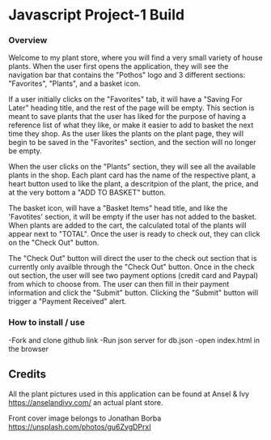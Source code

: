 # Javascript Project-1 Build


### Overview
Welcome to my plant store, where you will find a very small variety of house plants. When the user first opens the application, they will see the navigation bar that contains the "Pothos" logo and 3 different sections: "Favorites", "Plants", and a basket icon.

If a user initially clicks on the "Favorites" tab, it will have a "Saving For Later" heading title, and the rest of the page will be empty. This section is meant to save plants that the user has liked for the purpose of having a reference list of what they like, or make it easier to add to basket the next time they shop. As the user likes the plants on the plant page, they will begin to be saved in the "Favorites" section, and the section will no longer be empty.

When the user clicks on the "Plants" section, they will see all the available plants in the shop. Each plant card has the name of the respective plant, a heart button used to like the plant, a descritpion of the plant, the price, and at the very bottom a "ADD TO BASKET" button. 

The basket icon, will have a "Basket Items" head title, and like the 'Favotites' section, it will be empty if the user has not added to the basket. When plants are added to the cart, the calculated total of the plants will appear next to "TOTAL". 
Once the user is ready to check out, they can click on the "Check Out" button.

The "Check Out" button will direct the user to the check out section that is currently only availble through the "Check Out" button. Once in the check out section, the user will see two payment options (credit card and Paypal) from which to choose from. The user can then fill in their payment information and click the "Submit" button. Clicking the "Submit" button will trigger a "Payment Received" alert.

### How to install / use


-Fork and clone github link
-Run json server for db.json
-open index.html in the browser


## Credits
All the plant pictures used in this application can be found at Ansel & Ivy https://anselandivy.com/ an actual plant store.

Front cover image belongs to Jonathan Borba https://unsplash.com/photos/gu6ZygDPrxI
